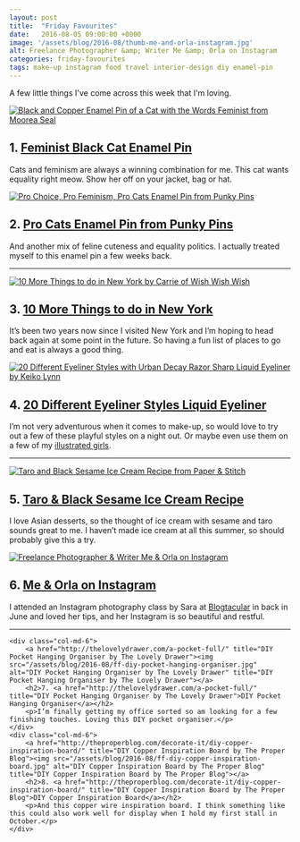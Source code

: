 ```yaml
---
layout: post
title:  "Friday Favourites"
date:   2016-08-05 09:00:00 +0000
image: '/assets/blog/2016-08/thumb-me-and-orla-instagram.jpg'
alt: Freelance Photographer &amp; Writer Me &amp; Orla on Instagram
categories: friday-favourites
tags: make-up instagram food travel interior-design diy enamel-pin
---
```


<p class="intro">A few little things I've come across this week that I'm loving.</p>

<div class="row">
	<div class="col-md-6">
		<a href="http://www.mooreaseal.com/collections/new-arrivals/products/feminist-cat-pin" title="Black and Copper Enamel Pin of a Cat with the Words Feminist from Moorea Seal"><img src="/assets/blog/2016-08/ff-feminist-black-cat-enamel-pin.jpg" alt="Black and Copper Enamel Pin of a Cat with the Words Feminist from Moorea Seal" title="Black and Copper Enamel Pin of a Cat with the Words Feminist from Moorea Seal"></a>
		<h2>1. <a href="http://www.mooreaseal.com/collections/new-arrivals/products/feminist-cat-pin" title="Black and Copper Enamel Pin of a Cat with the Words Feminist from Moorea Seal">Feminist Black Cat Enamel Pin</a></h2>
		<p>Cats and feminism are always a winning combination for me. This cat wants equality right meow. Show her off on your jacket, bag or hat.</p>
	</div>
	<div class="col-md-6">
		<a href="http://www.punkypins.co.uk/Pro-Cats-Enamel-Pin-p/ep058.htm" title="Pro Choice, Pro Feminism, Pro Cats Enamel Pin from Punky Pins"><img src="/assets/blog/2016-08/ff-pro-choice-pro-cats-enamel-pin.jpg" alt="Pro Choice, Pro Feminism, Pro Cats Enamel Pin from Punky Pins" title="Pro Choice, Pro Feminism, Pro Cats Enamel Pin from Punky Pins"></a>
		<h2>2. <a href="http://www.punkypins.co.uk/Pro-Cats-Enamel-Pin-p/ep058.htm" title="Pro Choice, Pro Feminism, Pro Cats Enamel Pin from Punky Pins">Pro Cats Enamel Pin from Punky Pins</a></h2>
		<p>And another mix of feline cuteness and equality politics. I actually treated myself to this enamel pin a few weeks back.</p>
	</div>
</div>

* * *

<div class="row">
	<div class="col-md-6">
		<a href="http://wishwishwish.net/2016/07/10-things-new-york/" title="10 More Things to do in New York by Carrie of Wish Wish Wish"><img src="/assets/blog/2016-08/ff-things-to-do-in-new-york.jpg" alt="10 More Things to do in New York by Carrie of Wish Wish Wish" title="10 More Things to do in New York by Carrie of Wish Wish Wish"></a>
		<h2>3. <a href="http://wishwishwish.net/2016/07/10-things-new-york/" title="10 More Things to do in New York by Carrie of Wish Wish Wish">10 More Things to do in New York</a></h2>
		<p>It’s been two years now since I visited New York and I’m hoping to head back again at some point in the future. So having a fun list of places to go and eat is always a good thing.</p>
	</div>
	<div class="col-md-6">
		<a href="http://keikolynn.com/2016/08/urban-decay-razor-sharp-liquid-eyeliner.html" title="20 Different Eyeliner Styles with Urban Decay Razor Sharp Liquid Eyeliner by Keiko Lynn"><img src="/assets/blog/2016-08/ff-eyeliner-styles.jpg" alt="20 Different Eyeliner Styles with Urban Decay Razor Sharp Liquid Eyeliner by Keiko Lynn" title="20 Different Eyeliner Styles with Urban Decay Razor Sharp Liquid Eyeliner by Keiko Lynn"></a>
		<h2>4. <a href="http://keikolynn.com/2016/08/urban-decay-razor-sharp-liquid-eyeliner.html" title="20 Different Eyeliner Styles with Urban Decay Razor Sharp Liquid Eyeliner by Keiko Lynn">20 Different Eyeliner Styles Liquid Eyeliner</a></h2>
		<p>I’m not very adventurous when it comes to make-up, so would love to try out a few of these playful styles on a night out. Or maybe even use them on a few of my <a href="/tag/portrait/" title="Watercolour Illustrations of Modern Girls">illustrated girls</a>.</p>
	</div>
</div>

* * *

<div class="row">
	<div class="col-md-6">
		<a href="http://www.papernstitchblog.com/2015/09/14/unique-ice-cream-flavors-taro-and-black-sesame-recipe/" title="Taro and Black Sesame Ice Cream Recipe from Paper &amp; Stitch"><img src="/assets/blog/2016-08/ff-black-sesame-taro-ice-cream-in-bowl.jpg" alt="Taro and Black Sesame Ice Cream Recipe from Paper &amp; Stitch" title="Taro and Black Sesame Ice Cream Recipe from Paper &amp; Stitch"></a>
		<h2>5. <a href="http://www.papernstitchblog.com/2015/09/14/unique-ice-cream-flavors-taro-and-black-sesame-recipe/" title="Taro and Black Sesame Ice Cream Recipe from Paper &amp; Stitch">Taro &amp; Black Sesame Ice Cream Recipe</a></h2>
		<p>I love Asian desserts, so the thought of ice cream with sesame and taro sounds great to me. I haven’t made ice cream at all this summer, so should probably give this a try.</p>
	</div>
	<div class="col-md-6">
		<a href="https://www.instagram.com/me_and_orla/" title="Freelance Photographer &amp; Writer Me &amp; Orla on Instagram"><img src="/assets/blog/2016-08/ff-me-and-orla-instagram.jpg" alt="Freelance Photographer &amp; Writer Me &amp; Orla on Instagram" title="Freelance Photographer &amp; Writer Me &amp; Orla on Instagram"></a>
		<h2>6. <a href="https://www.instagram.com/me_and_orla/" title="Freelance Photographer &amp; Writer Me &amp; Orla on Instagram">Me &amp; Orla on Instagram</a></h2>
		<p>I attended an Instagram photography class by Sara at <a href="/tag/blogtacular" title="Posts about Blogtacular">Blogtacular</a> in back in June and loved her tips, and her Instagram is so beautiful and restful.</p>
	</div>
</div>

* * *

<div class="row">

	<div class="col-md-6">
		<a href="http://thelovelydrawer.com/a-pocket-full/" title="DIY Pocket Hanging Organiser by The Lovely Drawer"><img src="/assets/blog/2016-08/ff-diy-pocket-hanging-organiser.jpg" alt="DIY Pocket Hanging Organiser by The Lovely Drawer" title="DIY Pocket Hanging Organiser by The Lovely Drawer"></a>
		<h2>7. <a href="http://thelovelydrawer.com/a-pocket-full/" title="DIY Pocket Hanging Organiser by The Lovely Drawer">DIY Pocket Hanging Organiser</a></h2>
		<p>I’m finally getting my office sorted so am looking for a few finishing touches. Loving this DIY pocket organiser.</p>
	</div>
	<div class="col-md-6">
		<a href="http://theproperblog.com/decorate-it/diy-copper-inspiration-board/" title="DIY Copper Inspiration Board by The Proper Blog"><img src="/assets/blog/2016-08/ff-diy-copper-inspiration-board.jpg" alt="DIY Copper Inspiration Board by The Proper Blog" title="DIY Copper Inspiration Board by The Proper Blog"></a>
		<h2>8. <a href="http://theproperblog.com/decorate-it/diy-copper-inspiration-board/" title="DIY Copper Inspiration Board by The Proper Blog">DIY Copper Inspiration Board</a></h2>
		<p>And this copper wire inspiration board. I think something like this could also work well for display when I hold my first stall in October.</p>
	</div>
</div>